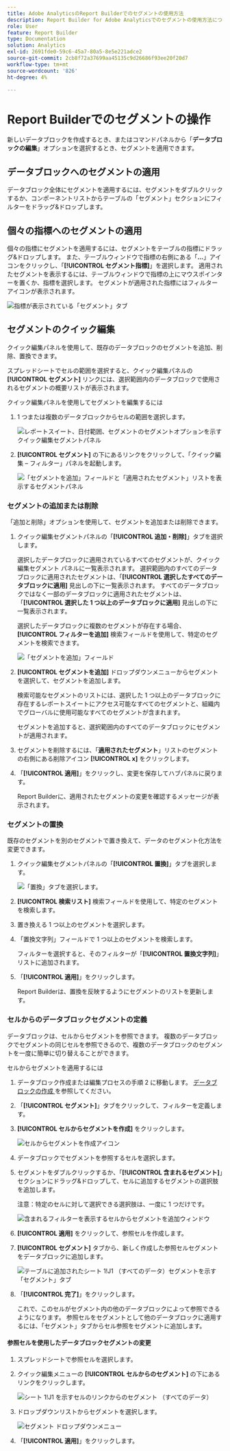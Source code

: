 ```yaml
---
title: Adobe AnalyticsのReport Builderでのセグメントの使用方法
description: Report Builder for Adobe Analyticsでのセグメントの使用方法について説明します
role: User
feature: Report Builder
type: Documentation
solution: Analytics
exl-id: 2691fde0-59c6-45a7-80a5-8e5e221adce2
source-git-commit: 2cb8f72a37699aa45135c9d26686f93ee20f20d7
workflow-type: tm+mt
source-wordcount: '826'
ht-degree: 4%

---
```


# Report Builderでのセグメントの操作

新しいデータブロックを作成するとき、またはコマンドパネルから「**データブロックの編集**」オプションを選択するとき、セグメントを適用できます。

## データブロックへのセグメントの適用

データブロック全体にセグメントを適用するには、セグメントをダブルクリックするか、コンポーネントリストからテーブルの「セグメント」セクションにフィルターをドラッグ&amp;ドロップします。

## 個々の指標へのセグメントの適用

個々の指標にセグメントを適用するには、セグメントをテーブルの指標にドラッグ&amp;ドロップします。 また、テーブルウィンドウで指標の右側にある「**...**」アイコンをクリックし、「**[!UICONTROL セグメント指標]**」を選択します。 適用されたセグメントを表示するには、テーブルウィンドウで指標の上にマウスポインターを置くか、指標を選択します。 セグメントが適用された指標にはフィルターアイコンが表示されます。

![ 指標が表示されている「セグメント」タブ ](./assets/filter_by.png)

## セグメントのクイック編集

クイック編集パネルを使用して、既存のデータブロックのセグメントを追加、削除、置換できます。

スプレッドシートでセルの範囲を選択すると、クイック編集パネルの **[!UICONTROL セグメント]** リンクには、選択範囲内のデータブロックで使用されるセグメントの概要リストが表示されます。

クイック編集パネルを使用してセグメントを編集するには

1. 1 つまたは複数のデータブロックからセルの範囲を選択します。

   ![ レポートスイート、日付範囲、セグメントのセグメントオプションを示すクイック編集セグメントパネル ](./assets/select_multiple_dbs.png)

1. **[!UICONTROL セグメント]** の下にあるリンクをクリックして、「クイック編集 – フィルター」パネルを起動します。

   ![ 「セグメントを追加」フィールドと「適用されたセグメント」リストを表示するセグメントパネル ](./assets/quick_edit_filters.png)

### セグメントの追加または削除

「追加と削除」オプションを使用して、セグメントを追加または削除できます。

1. クイック編集セグメントパネルの「**[!UICONTROL 追加・削除]**」タブを選択します。

   選択したデータブロックに適用されているすべてのセグメントが、クイック編集セグメント パネルに一覧表示されます。 選択範囲内のすべてのデータブロックに適用されたセグメントは、「**[!UICONTROL 選択したすべてのデータブロックに適用]** 見出しの下に一覧表示されます。 すべてのデータブロックではなく一部のデータブロックに適用されたセグメントは、「**[!UICONTROL 選択した 1 つ以上のデータブロックに適用]** 見出しの下に一覧表示されます。

   選択したデータブロックに複数のセグメントが存在する場合、**[!UICONTROL フィルターを追加]** 検索フィールドを使用して、特定のセグメントを検索できます。

   ![ 「セグメントを追加」フィールド ](./assets/add_filter.png)

1. **[!UICONTROL セグメントを追加]** ドロップダウンメニューからセグメントを選択して、セグメントを追加します。

   検索可能なセグメントのリストには、選択した 1 つ以上のデータブロックに存在するレポートスイートにアクセス可能なすべてのセグメントと、組織内でグローバルに使用可能なすべてのセグメントが含まれます。

   セグメントを追加すると、選択範囲内のすべてのデータブロックにセグメントが適用されます。

1. セグメントを削除するには、「**適用されたセグメント**」リストのセグメントの右側にある削除アイコン **[!UICONTROL x]** をクリックします。

1. 「**[!UICONTROL 適用]**」をクリックし、変更を保存してハブパネルに戻ります。

   Report Builderに、適用されたセグメントの変更を確認するメッセージが表示されます。

### セグメントの置換

既存のセグメントを別のセグメントで置き換えて、データのセグメント化方法を変更できます。

1. クイック編集セグメントパネルの「**[!UICONTROL 置換]**」タブを選択します。

   ![ 「置換」タブを選択します。](./assets/replace_filter.png)

1. **[!UICONTROL 検索リスト]** 検索フィールドを使用して、特定のセグメントを検索します。

1. 置き換える 1 つ以上のセグメントを選択します。

1. 「置換文字列」フィールドで 1 つ以上のセグメントを検索します。

   フィルターを選択すると、そのフィルターが「**[!UICONTROL 置換文字列]**」リストに追加されます。

1. 「**[!UICONTROL 適用]**」をクリックします。

   Report Builderは、置換を反映するようにセグメントのリストを更新します。

### セルからのデータブロックセグメントの定義

データブロックは、セルからセグメントを参照できます。 複数のデータブロックでセグメントの同じセルを参照できるので、複数のデータブロックのセグメントを一度に簡単に切り替えることができます。

セルからセグメントを適用するには

1. データブロック作成または編集プロセスの手順 2 に移動します。 [ データブロックの作成 ](./create-a-data-block.md) を参照してください。
1. 「**[!UICONTROL セグメント]**」タブをクリックして、フィルターを定義します。
1. **[!UICONTROL セルからセグメントを作成]** をクリックします。

   ![ セルからセグメントを作成アイコン ](./assets/create-filter-from-cell.png)

1. データブロックでセグメントを参照するセルを選択します。

1. セグメントをダブルクリックするか、「**[!UICONTROL 含まれるセグメント]**」セクションにドラッグ&amp;ドロップして、セルに追加するセグメントの選択肢を追加します。

   注意：特定のセルに対して選択できる選択肢は、一度に 1 つだけです。

   ![ 含まれるフィルターを表示するセルからセグメントを追加ウィンドウ ](./assets/select-filters.png)

1. **[!UICONTROL 適用]** をクリックして、参照セルを作成します。

1. **[!UICONTROL セグメント]** タブから、新しく作成した参照セルセグメントをデータブロックに追加します。

   ![ テーブルに追加されたシート 1!J1 （すべてのデータ）セグメントを示す「セグメント」タブ ](./assets/reference-cell-filter.png)

1. 「**[!UICONTROL 完了]**」をクリックします。

   これで、このセルがセグメント内の他のデータブロックによって参照できるようになります。 参照セルをセグメントとして他のデータブロックに適用するには、「セグメント」タブからセル参照をセグメントに追加します。

#### 参照セルを使用したデータブロックセグメントの変更

1. スプレッドシートで参照セルを選択します。

1. クイック編集メニューの **[!UICONTROL セルからのセグメント]** の下にあるリンクをクリックします。

   ![ シート 1!J1 を示すセルのリンクからのセグメント （すべてのデータ） ](./assets/filters-from-cell-link.png)

1. ドロップダウンリストからセグメントを選択します。

   ![ セグメント ドロップダウンメニュー ](./assets/filter-drop-down.png)

1. 「**[!UICONTROL 適用]**」をクリックします。
